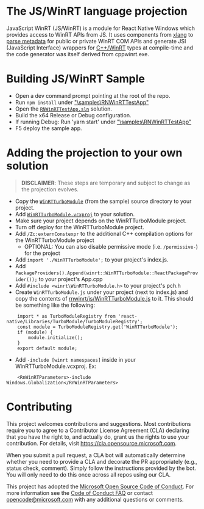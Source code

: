 # The JS/WinRT language projection

JavaScript WinRT (JS/WinRT) is a module for React Native Windows which provides access to WinRT APIs from JS. It uses components from [xlang](https://github.com/Microsoft/xlang) to [parse metadata](https://github.com/microsoft/winmd) for public or private WinRT COM APIs and generate JSI (JavaScript Interface) wrappers for [C++/WinRT](https://github.com/microsoft/cppwinrt) types at compile-time and the code generator was itself derived from cppwinrt.exe. 

# Building JS/WinRT Sample

* Open a dev command prompt pointing at the root of the repo.
* Run `npm install` under ["\samples\RNWinRTTestApp\"](./samples/RNWinRTTestApp)
* Open the [`RNWinRTTestApp.sln`](./samples/RNWinRTTestApp/windows/RNWinRTTestApp.sln) solution.
* Build the x64 Release or Debug configuration.
* If running Debug: Run 'yarn start' under ["\samples\RNWinRTTestApp\"](./samples/RNWinRTTestApp)
* F5 deploy the sample app.

# Adding the projection to your own solution
> **DISCLAIMER**: These steps are temporary and subject to change as the projection evolves.

* Copy the [`WinRTTurboModule`](./samples/RNWinRTTestApp/windows/WinRTTurboModule) (from the sample) source directory to your project.
* Add [`WinRTTurboModule.vcxproj`](./samples/RNWinRTTestApp/windows/WinRTTurboModule/WinRTTurboModule.vcxproj) to your solution.
* Make sure your project depends on the WinRTTurboModule project.
* Turn off deploy for the WinRTTurboModule project.
* Add `/Zc:externConstexpr` to the additional C++ compilation options for the WinRTTurboModule project
  * OPTIONAL: You can also disable permissive mode (i.e. `/permissive-`) for the project
* Add `import './WinRTTurboModule';` to your project's index.js.
* Add `PackageProviders().Append(winrt::WinRTTurboModule::ReactPackageProvider());` to your project's App.cpp
* Add `#include <winrt\WinRTTurboModule.h>` to your project's pch.h
* Create `WinRTTurboModule.js` under your project (next to index.js) and copy the contents of [rnwinrt/js/WinRTTurboModule.js](./rnwinrt/js/WinRTTurboModule.js) to it.  This should be something like the following:
```
    import * as TurboModuleRegistry from 'react-native/Libraries/TurboModule/TurboModuleRegistry';
    const module = TurboModuleRegistry.get('WinRTTurboModule');
    if (module) {
        module.initialize();
    }
    export default module;
```
* Add `-include [winrt namespaces]` inside <RnWinRTParamters> in your WinRTTurboModule.vcxproj. Ex:
```
    <RnWinRTParameters>-include Windows.Globalization</RnWinRTParameters>
```
# Contributing

This project welcomes contributions and suggestions.  Most contributions require you to agree to a
Contributor License Agreement (CLA) declaring that you have the right to, and actually do, grant us
the rights to use your contribution. For details, visit https://cla.opensource.microsoft.com.

When you submit a pull request, a CLA bot will automatically determine whether you need to provide
a CLA and decorate the PR appropriately (e.g., status check, comment). Simply follow the instructions
provided by the bot. You will only need to do this once across all repos using our CLA.

This project has adopted the [Microsoft Open Source Code of Conduct](https://opensource.microsoft.com/codeofconduct/).
For more information see the [Code of Conduct FAQ](https://opensource.microsoft.com/codeofconduct/faq/) or
contact [opencode@microsoft.com](mailto:opencode@microsoft.com) with any additional questions or comments.
